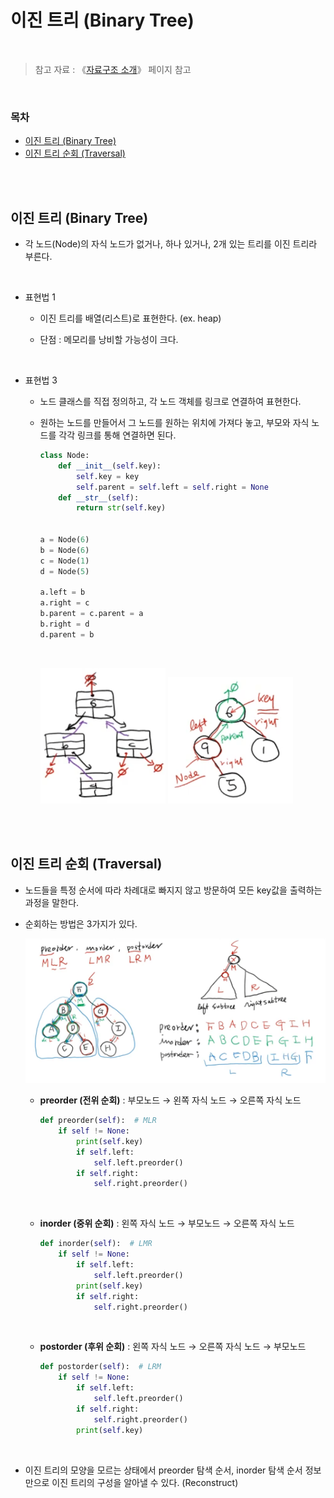 # 이진 트리 (Binary Tree)

<br/>

> 참고 자료 : 《<a href="https://github.com/SangYoonLee1231/TIL/blob/main/DataStructure/data_structure_introduction.md">자료구조 소개</a>》 페이지 참고

<br/>

### 목차

- <a href="">이진 트리 (Binary Tree)</a>
- <a href="">이진 트리 순회 (Traversal)</a>

<br/><br/>

## 이진 트리 (Binary Tree)

- 각 노드(Node)의 자식 노드가 없거나, 하나 있거나, 2개 있는 트리를 이진 트리라 부른다.

<br/>

- 표현법 1

  - 이진 트리를 배열(리스트)로 표현한다. (ex. heap)

  - 단점 : 메모리를 낭비할 가능성이 크다.

<br/>

- 표현법 3

  - 노드 클래스를 직접 정의하고, 각 노드 객체를 링크로 연결하여 표현한다.

  - 원하는 노드를 만들어서 그 노드를 원하는 위치에 가져다 놓고, 부모와 자식 노드를 각각 링크를 통해 연결하면 된다.

    ```python
    class Node:
        def __init__(self.key):
            self.key = key
            self.parent = self.left = self.right = None
        def __str__(self):
            return str(self.key)


    a = Node(6)
    b = Node(6)
    c = Node(1)
    d = Node(5)

    a.left = b
    a.right = c
    b.parent = c.parent = a
    b.right = d
    d.parent = b
    ```

    <br/>

    <img src="img/binary_tree2.png" width="200"> <img src="img/binary_tree1.png" width="200">

<br/><br/>

## 이진 트리 순회 (Traversal)

- 노드들을 특정 순서에 따라 차례대로 빠지지 않고 방문하여 모든 key값을 출력하는 과정을 말한다.

- 순회하는 방법은 3가지가 있다.

    <img src="img/binary_tree3.png">

    <br/>

  - <strong>preorder (전위 순회)</strong> : 부모노드 → 왼쪽 자식 노드 → 오른쪽 자식 노드

    ```python
    def preorder(self):  # MLR
        if self != None:
            print(self.key)
            if self.left:
                self.left.preorder()
            if self.right:
                self.right.preorder()
    ```

    <br/>

  - <strong>inorder (중위 순회)</strong> : 왼쪽 자식 노드 → 부모노드 → 오른쪽 자식 노드

    ```python
    def inorder(self):  # LMR
        if self != None:
            if self.left:
                self.left.preorder()
            print(self.key)
            if self.right:
                self.right.preorder()
    ```

    <br/>

  - <strong>postorder (후위 순회)</strong> : 왼쪽 자식 노드 → 오른쪽 자식 노드 → 부모노드

    ```python
    def postorder(self):  # LRM
        if self != None:
            if self.left:
                self.left.preorder()
            if self.right:
                self.right.preorder()
            print(self.key)
    ```

<br/>

- 이진 트리의 모양을 모르는 상태에서 preorder 탐색 순서, inorder 탐색 순서 정보만으로 이진 트리의 구성을 알아낼 수 있다. (Reconstruct)
